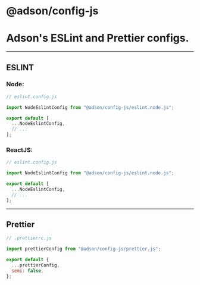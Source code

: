 # @adson/config-js

# Adson's ESLint and Prettier configs.

---

## ESLINT

### Node:

```js
// eslint.config.js

import NodeEslintConfig from "@adson/config-js/eslint.node.js";

export default [
  ...NodeEslintConfig,
  // ...
];
```

### ReactJS:

```js
// eslint.config.js

import NodeEslintConfig from "@adson/config-js/eslint.node.js";

export default [
  ...NodeEslintConfig,
  // ...
];
```

---

## Prettier

```js
// .prettierrc.js

import prettierConfig from "@adson/config-js/prettier.js";

export default {
  ...prettierConfig,
  semi: false,
};
```

